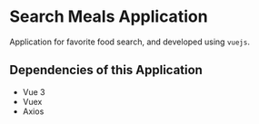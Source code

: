 # Search Meals Application

Application for favorite food search, and developed using `vuejs`.

## Dependencies of this Application

- Vue 3
- Vuex
- Axios
